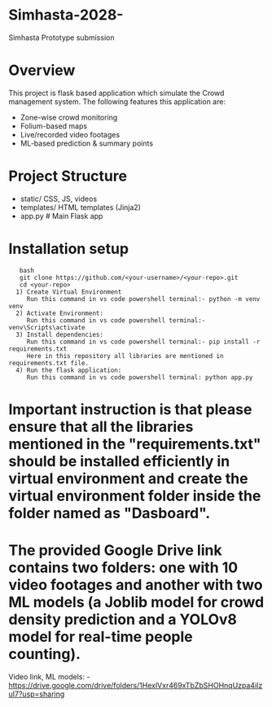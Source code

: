 # Simhasta-2028-
Simhasta Prototype submission
# Overview
This project is flask based application which simulate the Crowd management system. 
The following features this application are:
- Zone-wise crowd monitoring  
- Folium-based maps  
- Live/recorded video footages  
- ML-based prediction & summary points
# Project Structure
 - static/ CSS, JS, videos
 - templates/ HTML templates (Jinja2)
 - app.py # Main Flask app
# Installation setup
       bash
       git clone https://github.com/<your-username>/<your-repo>.git
       cd <your-repo>
      1) Create Virtual Environment 
         Run this command in vs code powershell terminal:- python -m venv venv
      2) Activate Environment:
         Run this command in vs code powershell terminal:- venv\Scripts\activate
      3) Install dependencies: 
         Run this command in vs code powershell terminal:- pip install -r requirements.txt
         Here in this repository all libraries are mentioned in requirements.txt file.
      4) Run the flask application:
         Run this command in vs code powershell terminal: python app.py
# Important instruction is that please ensure that all the libraries mentioned in the "requirements.txt" should be installed efficiently in virtual environment and create the virtual environment folder inside the   folder named as "Dasboard".
# The provided Google Drive link contains two folders: one with 10 video footages and another with two ML models (a Joblib model for crowd density prediction and a YOLOv8 model for real-time people counting).
  Video link, ML models: - https://drive.google.com/drive/folders/1HexlVxr469xTbZbSHOHnqUzpa4iIzuI7?usp=sharing 
